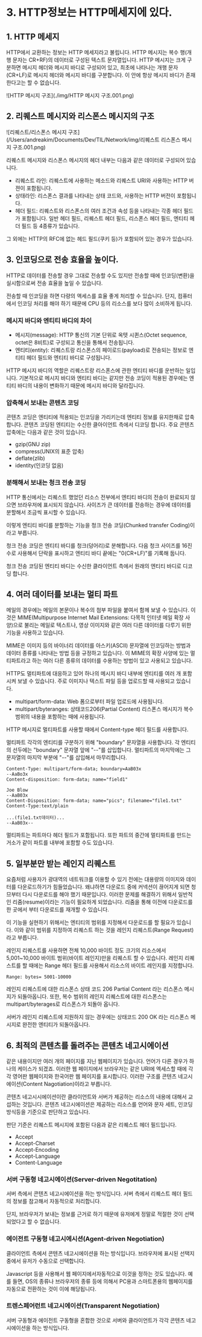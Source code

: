 # 3. HTTP정보는 HTTP메세지에 있다.

## 1. HTTP 메세지

HTTP에서 교환하는 정보는 HTTP 메세지라고 불립니다.  HTTP 메시지는 복수 행(개행 문자는 CR+RF)의 데이터로 구성된 텍스트 문자열입니다. HTTP 메시지는 크게 구분하면 메시지 헤더와 메시지 바디로 구성되어 있고, 최초에 나타나는 개행 문자(CR+LF)로 메시지 헤더와 메시지 바디를 구분합니다. 이 안에 항상 메시지 바디가 존재한다고는 할 수 없습니다.

![HTTP 메시지 구조](./img/HTTP 메시지 구조.001.png)

## 2. 리퀘스트 메시지와 리스폰스 메시지의 구조

![리퀘스트/리스폰스 메시지 구조](/Users/andreakim/Documents/Dev/TIL/Network/img/리퀘스트 리스폰스 메시지 구조.001.png)

리퀘스트 메시지와 리스폰스 메시지의 헤더 내부는 다음과 같은 데이터로 구성되어 있습니다.

- 리퀘스트 라인: 리퀘스트에 사용하는 메소드와 리퀘스트 URI와 사용하는 HTTP 버젼이 포함됩니다.
- 상태라인: 리스폰스 결과를 나타내는 상태 코드와, 사용하는 HTTP 버전이 포함됩니다.
- 헤더 필드: 리퀘스트와 리스폰스의 여러 조건과 속성 등을 나타내는 각종 헤더 필드가 포함됩니다. 일반 헤더 필드, 리퀘스트 헤더 필드, 리스폰스 헤더 필드, 엔티티 헤더 필드 등 4종류가 있습니다.

그 외에는 HTTP의 RFC에 없는 헤드 필드(쿠키 등)가 포함되어 있는 경우가 있습니다.

## 3. 인코딩으로 전송 효율을 높이다.

HTTP로 데이터를 전송할 경우 그대로 전송할 수도 있지만 전송할 때에 인코딩(변환)을 실시함으로써 전송 효율을 높일 수 있습니다. 

전송할 때 인코딩을 하면 다량의 액세스를 효율 좋게 처리할 수 있습니다. 단지, 컴퓨터에서 인코딩 처리를 해야 하기 때문에 CPU 등의 리소스를 보다 많이 소비하게 됩니다.

### 메시지 바디와 엔티티 바디의 차이

- 메시지(message): HTTP 통신의 기본 단위로 옥텟 시퀸스(Octet sequence, octet은 8비트)로 구성되고 통신을 통해서 전송됩니다.
- 엔티티(entity): 리퀘스트랑 리스폰스의 페이로드(payload)로 전송되는 정보로 엔티티 헤더 필드와 엔티티 바디로 구성됩니다.

HTTP 메시지 바디의 역할은 리퀘스트랑 리스폰스에 관한 엔티티 바디를 운반하는 일입니다. 기본적으로 메시지 바디와 엔티티 바디는 같지만 전송 코딩이 적용된 경우에는 엔티티 바디의 내용이 변화하기 때문에 메시지 바디와 달라집니다.

### 압축해서 보내는 콘텐츠 코딩

콘텐츠 코딩은 엔티티에 적용되는 인코딩을 가리키는데 엔티티 정보를 유지한채로 압축합니다. 콘텐츠 코딩된 엔티티는 수신한 클아이언트 측에서 디코딩 합니다. 주요 콘텐츠 압축에는 다음과 같은 것이 있습니다.

- gzip(GNU zip)
- compress(UNIX의 표준 압축)
- deflate(zlib)
- identity(인코딩 없음)

### 분해해서 보내는 청크 전송 코딩

HTTP 통신에서는 리퀘스트 했었던 리소스 전부에서 엔티티 바디의 전송이 완료되지 않으면 브라우저에 표시되지 않습니다. 사이즈가 큰 데이터를 전송하는 경우에 데이터를 분할해서 조금씩 표시할 수 있습니다.

이렇게 엔티티 바디를 분할하는 기능을 청크 전송 코딩(Chunked transfer Coding)이라고 부릅니다.

청크 전송 코딩은 엔티티 바디를 청크(덩어리)로 분해합니다. 다음 청크 사이즈를 16진수로 사용해서 단락을 표시하고 엔티티 바디 끝에는 "0(CR+LF)"를 기록해 둡니다.

청크 전송 코딩된 엔티티 바디는 수신한 클라이언트 측에서 원래의 엔티티 바디로 디코딩 합니다. 

## 4. 여러 데이터를 보내는 멀티 파트

메일의 경우에는 메일의 본문이나 복수의 첨부 파일을 붙여서 함께 보낼 수 있습니다. 이것은 MIME(Multipurpose Internet Mail Extensions: 다목적 인터넷 메일 확장 사양)으로 불리는 메일로 텍스트나, 영상 이미지와 같은 여러 다른 데이터를 다루기 위한 기능을 사용하고 있습니다.

MIME은 이미지 등의 바이너리 데이터를 아스키(ASCII) 문자열에 인코딩하는 방법과 데이터 종류를 나타내는 방법 등을 규정하고 있습니다. 이 MIME의 확장 사양에 있는 멀티파트라고 하는 여러 다른 종류의 데이터를 수용하는 방법이 있고 사용되고 있습니다.

HTTP도 멀티파트에 대응하고 있어 하나의 메시지 바디 내부에 엔티티를 여러 개 포함시켜 보낼 수 있습니다. 주로 이미지나 텍스트 파일 등을 업로드할 때 사용되고 있습니다.

- multipart/form-data: Web 폼으로부터 파일 업로드에 사용됩니다.
- multipart/byteranges: 상태코드206(Partial Content) 리스폰스 메시지가 복수 범위의 내용을 포함하는 때에 사용됩니다.

HTTP 메시지로 멀티파트를 사용할 때에서 Content-type 헤더 필드를 사용합니다.

멀티파트 각각의 엔티티를 구분하기 위해 "boundary" 문자열을 사용합니다. 각 엔티티의 선두에는 "boundary" 문자열 앞에 "--"를 삽입합니다. 멀티파트의 마지막에는 그 문자열의 마지막 부분에 "--"를 삽입해서 마무리합니다.

```http
Content-Type: multipart/form-data; boundary=AaB03x
--AaBo3x
Content-disposition: form-data; name="field1"

Joe Blow
--AaB03x
Content-Disposition: form-data; name="pics"; filename="file1.txt"
Content-Type:text/plain

...(file1.txt데이터)...
--AaB03x--
```

멀티파트는 파트마다 헤더 필드가 포함됩니다. 또한 파트의 중간에 멀티파트를 만드는 거소가 같이 파트를 내부에 포함할 수도 있습니다.

## 5. 일부분만 받는 레인지 리퀘스트

요즘처럼 사용자가 광대역의 네트워크를 이용할 수 있기 전에는 대용량의 이미지와 데이터를 다운로드하기가 힘들었습니다. 왜냐하면 다운로드 중에 커넥션이 끊어지게 되면 청므부터 다시 다운로드를 해야 했기 때문입니다. 이러한 문제를 해결하기 위해서 일반적인 리줌(resume)이라는 기능이 필요하게 되었습니다. 리줌을 통해 이전에 다운로드를 한 곳에서 부터 다운로드를 재개할 수 있습니다. 

이 기능을 실현하기 위해서는 엔티티의 범위를 지정해서 다운로드를 할 필요가 있습니다. 이와 같이 범위를 지정하여 리퀘스트 하는 것을 레인지 리퀘스트(Range Request)라고 부릅니다.

레인지 리퀘스트를 사용하면 전체 10,000 바이트 정도 크기의 리소스에서 5,001~10,000 바이트 범위(바이트 레인지)만을 리퀘스트 할 수 있습니다. 레인지 리퀘스트를 할 때에는 Range 헤더 필드를 사용해서 리소스의 바이트 레인지를 지정합니다.

```http
Range: bytes= 5001-10000
```

레인지 리퀘스트에 대한 리스폰스 상태 코드 206 Partial Content 라는 리스폰스 메시지가 되돌아옵니다. 또한, 복수 범위의 레인지 리퀘스트에 대한 리스폰스는 multipart/byterages로 리스폰스가 되돌아 옵니다.

서버가 레인지 리퀘스트에 지원하지 않는 경우에는 상태코드 200 OK 라는 리스폰스 메시지로 완전한 엔티티가 되돌아옵니다.

## 6. 최적의 콘텐츠를 돌려주는 콘텐츠 네고시에이션

같은 내용이지만 여러 개의 페이지를 지닌 웹페이지가 있습니다. 언어가 다른 경우가 하나의 케이스가 되겠죠. 이러한 웹 페이지에서 브라우저는 같은 URI에 엑세스할 때에 각각 영어판 웹페이지와 한국어판 웹 페이지를 표시합니다. 이러한 구조를 콘텐츠 네고시에이션(Content Nagotiation)이라고 부릅니다. 

콘텐츠 네고시시에이션이란 클라이언트와 서버가 제공하는 리소스의 내용에 대해서 교섭하는 것입니다. 콘텐츠 네고시에이션은 제공하는 리소스를 언어와 문자 세트, 인코딩 방식등을 기준으로 판단하고 있습니다.

판단 기준은 리퀘스트 메시지에 포함된 다음과 같은 리퀘스트 헤더 필드입니다. 

- Accept
- Accept-Charset
- Accept-Encoding
- Accept-Language
- Content-Language

### 서버 구동형 네고시에이션(Server-driven Negotitation)

서버 측에서 콘텐츠 네고시에이션을 하는 방식입니다. 서버 측에서 리퀘스트 헤더 필드의 정보를 참고해서 자동적으로 처리합니다.

단지, 브라우저가 보내는 정보를 근거로 하기 때문에 유저에게 정말로 적절한 것이 선택되었다고 할 수 없습니다.

### 에이전트 구동형 네고시에시션(Agent-driven Negotiation)

클라이언트 측에서 콘텐츠 네고시에이션을 하는 방식입니다. 브라우저에 표시된 선택지 중에서 유저가 수동으로 선택합니다. 

Javascript 등을 사용해서 웹 페이지에서자동적으로 이것을 정하는 것도 있습니다. 예를 들면, OS의 종류나 브라우저의 종류 등에 의해서 PC용과 스마트폰용의 웹페이지를 자동으로 전환하는 것이 이에 해당됩니다.

### 트렌스페어런트 네고시에이션(Transparent Negotiation)

서버 구동형과 에이전트 구동형을 혼합한 것으로 서버와 클라이언트가 각각 콘텐츠 네고시에이션을 하는 방식입니다.
